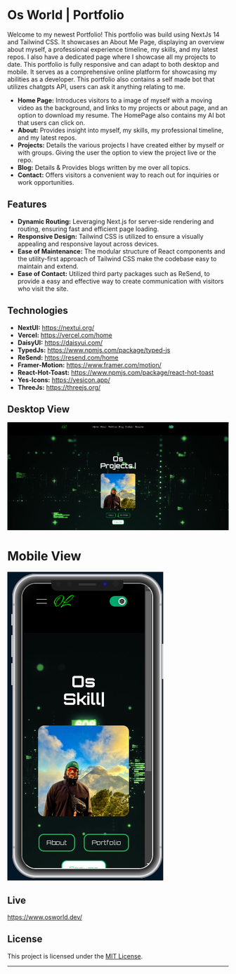 # Os World | Portfolio

Welcome to my newest Portfolio! This portfolio was build using NextJs 14 and Tailwind CSS. It showcases an About Me Page, displaying an overview about myself, a professional experience timeline, my skills, and my latest repos. I also have a dedicated page where I showcase all my projects to date. This portfolio is fully responsive and can adapt to both desktop and mobile. It serves as a comprehensive online platform for showcasing my abilities as a developer. This portfolio also contains a self made bot that utilizes chatgpts API, users can ask it anything relating to me.

- **Home Page:** Introduces visitors to a image of myself with a moving video as the background, and links to my projects or about page, and an option to download my resume. The HomePage also contains my AI bot that users can click on.
- **About:** Provides insight into myself, my skills, my professional timeline, and my latest repos.
- **Projects:** Details the various projects I have created either by myself or with groups. Giving the user the option to view the project live or the repo.
- **Blog:** Details & Provides blogs written by me over all topics.
- **Contact:** Offers visitors a convenient way to reach out for inquiries or work opportunities.

## Features

- **Dynamic Routing:** Leveraging Next.js for server-side rendering and routing, ensuring fast and efficient page loading.
- **Responsive Design:** Tailwind CSS is utilized to ensure a visually appealing and responsive layout across devices.
- **Ease of Maintenance:** The modular structure of React components and the utility-first approach of Tailwind CSS make the codebase easy to maintain and extend.
- **Ease of Contact:** Utilized third party packages such as ReSend, to provide a easy and effective way to create communication with visitors who visit the site.

## Technologies

- **NextUI:** https://nextui.org/
- **Vercel:** https://vercel.com/home
- **DaisyUI:** https://daisyui.com/
- **TypedJs:** https://www.npmjs.com/package/typed-js
- **ReSend:** https://resend.com/home
- **Framer-Motion:** https://www.framer.com/motion/
- **React-Hot-Toast:** https://www.npmjs.com/package/react-hot-toast
- **Yes-Icons:** https://yesicon.app/
- **ThreeJs:** https://threejs.org/

## Desktop View

![](https://github.com/Oscarl214/portfolio-v2/blob/main/public/DesktopView.png)

# Mobile View

![](https://github.com/Oscarl214/portfolio-v2/blob/main/public/PhoneView.png)

## Live

https://www.osworld.dev/

## License

This project is licensed under the [MIT License](LICENSE).

---
